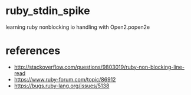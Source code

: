 # ruby_stdin_spike
learning ruby nonblocking io handling with Open2.popen2e

# references

* http://stackoverflow.com/questions/9803019/ruby-non-blocking-line-read
* https://www.ruby-forum.com/topic/86912
* https://bugs.ruby-lang.org/issues/5138
